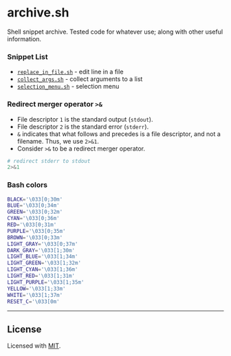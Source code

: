 # archive.sh

Shell snippet archive. Tested code for whatever use; along with other useful information. 

### Snippet List

- [`replace_in_file.sh`](./replace_in_file.sh) - edit line in a file
- [`collect_args.sh`](./collect_args.sh) - collect arguments to a list
- [`selection_menu.sh`](./selection_menu.sh) - selection menu

### Redirect merger operator `>&`

- File descriptor `1` is the standard output (`stdout`).
- File descriptor `2` is the standard error (`stderr`).
- `&` indicates that what follows and precedes is a file descriptor, and not a filename. Thus, we use `2>&1`.
- Consider `>&` to be a redirect merger operator.

```bash
# redirect stderr to stdout
2>&1 
```

### Bash colors

```bash
BLACK='\033[0;30m'
BLUE='\033[0;34m'
GREEN='\033[0;32m'
CYAN='\033[0;36m'
RED='\033[0;31m'
PURPLE='\033[0;35m'
BROWN='\033[0;33m'
LIGHT_GRAY='\033[0;37m'
DARK_GRAY='\033[1;30m'
LIGHT_BLUE='\033[1;34m'
LIGHT_GREEN='\033[1;32m'
LIGHT_CYAN='\033[1;36m'
LIGHT_RED='\033[1;31m'
LIGHT_PURPLE='\033[1;35m'
YELLOW='\033[1;33m'
WHITE='\033[1;37m'
RESET_C='\033[0m'
```

---

## License

Licensed with [MIT](./LICENSE).
